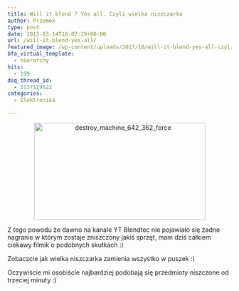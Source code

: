 ```yaml
---
title: Will it blend ? Yes all. Czyli wielka niszczarka
author: Przemek
type: post
date: 2013-03-14T16:07:29+00:00
url: /will-it-blend-yes-all/
featured_image: /wp-content/uploads/2017/10/will-it-blend-yes-all-czyli-wiel.jpg
bfa_virtual_template:
  - hierarchy
hits:
  - 199
dsq_thread_id:
  - 1137129522
categories:
  - Elektronika

---
```

<p style="text-align: center;">
  <a href="http://techfreak.pl/wp-content/uploads/2013/03/destroy_machine_642_362_force.jpg"><img class="aligncenter  wp-image-2390" alt="destroy_machine_642_362_force" src="http://techfreak.pl/wp-content/uploads/2013/03/destroy_machine_642_362_force.jpg" width="385" height="217" /></a>
</p>

Z tego powodu że dawno na kanale YT Blendtec nie pojawiało się żadne nagranie w którym zostaje zniszczony jakiś sprzęt, mam dziś całkiem ciekawy filmik o podobnych skutkach :)

<!--more-->

Zobaczcie jak wielka niszczarka zamienia wszystko w puszek :)



Oczywiście mi osobiście najbardziej podobają się przedmioty niszczone od trzeciej minuty :)